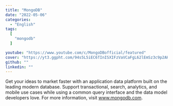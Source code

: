 ```yaml
---
title: "MongoDB"
date: "2022-05-06"
categories:
  - "English"
tags:
  [
    "mongodb"
  ]

youtube: "https://www.youtube.com/c/MongoDBofficial/featured"
cover: "https://yt3.ggpht.com/94s5L5iEC6TInISXIFzVaVCaFgL62lEmSz3c9p2AHnjv7kmNAOXdWrgyndV-jttIC31K7AWWJw=s88-c-k-c0x00ffffff-no-rj"
github: ""
linkedin: ""
---
```

Get your ideas to market faster with an application data platform built on the leading modern database. Support transactional, search, analytics, and mobile use cases while using a common query interface and the data model developers love.   For more information, visit www.mongodb.com.
